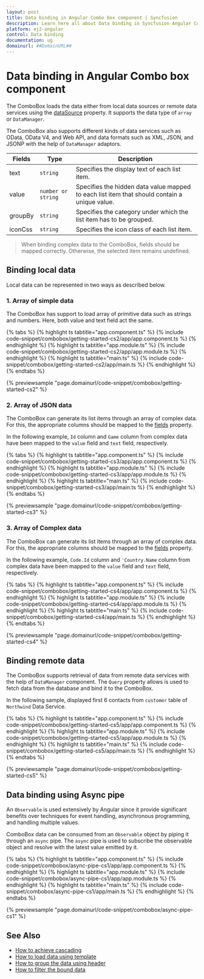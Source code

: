 ```yaml
---
layout: post
title: Data binding in Angular Combo box component | Syncfusion
description: Learn here all about Data binding in Syncfusion Angular Combo box component of Syncfusion Essential JS 2 and more.
platform: ej2-angular
control: Data binding 
documentation: ug
domainurl: ##DomainURL##
---
```


# Data binding in Angular Combo box component

The ComboBox loads the data either from local data sources or
remote data services using the
[dataSource](https://ej2.syncfusion.com/angular/documentation/api/combo-box/#datasource) property. It supports
the data type of `array` or `DataManager`.

The ComboBox also supports different kinds of data services such as OData, OData V4, and Web API,
and data formats such as XML, JSON, and JSONP with the help of `DataManager` adaptors.

| Fields | Type | Description |
|------|------|-------------|
| text |  `string` | Specifies the display text of each list item. |
| value |  `number or string` | Specifies the hidden data value mapped to each list item that should contain a unique value. |
| groupBy |  `string` | Specifies the category under which the list item has to be grouped. |
| iconCss |  `string` | Specifies the icon class of each list item. |

> When binding complex data to the ComboBox, fields should be mapped correctly. Otherwise, the selected item remains undefined.

## Binding local data

Local data can be represented in two ways as described below.

### 1. Array of simple data

The ComboBox has support to load array of primitive data such as strings and numbers. Here, both value and text field act the same.

{% tabs %}
{% highlight ts tabtitle="app.component.ts" %}
{% include code-snippet/combobox/getting-started-cs2/app/app.component.ts %}
{% endhighlight %}
{% highlight ts tabtitle="app.module.ts" %}
{% include code-snippet/combobox/getting-started-cs2/app/app.module.ts %}
{% endhighlight %}
{% highlight ts tabtitle="main.ts" %}
{% include code-snippet/combobox/getting-started-cs2/app/main.ts %}
{% endhighlight %}
{% endtabs %}
  
{% previewsample "page.domainurl/code-snippet/combobox/getting-started-cs2" %}

### 2. Array of JSON data

The ComboBox can generate its list items through an array of complex data. For this,
the appropriate columns should be mapped to the [fields](/api/combo-box/#fields)
property.

In the following example, `Id` column and `Game` column from complex data have been mapped to the `value` field and `text` field, respectively.

{% tabs %}
{% highlight ts tabtitle="app.component.ts" %}
{% include code-snippet/combobox/getting-started-cs3/app/app.component.ts %}
{% endhighlight %}
{% highlight ts tabtitle="app.module.ts" %}
{% include code-snippet/combobox/getting-started-cs3/app/app.module.ts %}
{% endhighlight %}
{% highlight ts tabtitle="main.ts" %}
{% include code-snippet/combobox/getting-started-cs3/app/main.ts %}
{% endhighlight %}
{% endtabs %}
  
{% previewsample "page.domainurl/code-snippet/combobox/getting-started-cs3" %}

### 3. Array of Complex data

The ComboBox can generate its list items through an array of complex data. For this,
the appropriate columns should be mapped to the [fields](/api/combo-box/#fields)
property.

In the following example, `Code.Id` column and `'Country.Name` column from complex data have been mapped
to the `value` field and `text` field, respectively.

{% tabs %}
{% highlight ts tabtitle="app.component.ts" %}
{% include code-snippet/combobox/getting-started-cs4/app/app.component.ts %}
{% endhighlight %}
{% highlight ts tabtitle="app.module.ts" %}
{% include code-snippet/combobox/getting-started-cs4/app/app.module.ts %}
{% endhighlight %}
{% highlight ts tabtitle="main.ts" %}
{% include code-snippet/combobox/getting-started-cs4/app/main.ts %}
{% endhighlight %}
{% endtabs %}
  
{% previewsample "page.domainurl/code-snippet/combobox/getting-started-cs4" %}

## Binding remote data

The ComboBox supports retrieval of data from remote data services with the help
of `DataManager` component. The `Query` property allows is
used to fetch data from the database and bind it to the ComboBox.

In the following sample, displayed first 6 contacts from `customer` table of `Northwind` Data Service.

{% tabs %}
{% highlight ts tabtitle="app.component.ts" %}
{% include code-snippet/combobox/getting-started-cs5/app/app.component.ts %}
{% endhighlight %}
{% highlight ts tabtitle="app.module.ts" %}
{% include code-snippet/combobox/getting-started-cs5/app/app.module.ts %}
{% endhighlight %}
{% highlight ts tabtitle="main.ts" %}
{% include code-snippet/combobox/getting-started-cs5/app/main.ts %}
{% endhighlight %}
{% endtabs %}
  
{% previewsample "page.domainurl/code-snippet/combobox/getting-started-cs5" %}

## Data binding using Async pipe

An `Observable` is used extensively by Angular since it provide significant benefits over techniques for event handling, asynchronous programming, and handling multiple values.

ComboBox data can be consumed from an `Observable` object by piping it through an `async` pipe. The `async` pipe is used to subscribe the observable object and resolve with the latest value emitted by it.

{% tabs %}
{% highlight ts tabtitle="app.component.ts" %}
{% include code-snippet/combobox/async-pipe-cs1/app/app.component.ts %}
{% endhighlight %}
{% highlight ts tabtitle="app.module.ts" %}
{% include code-snippet/combobox/async-pipe-cs1/app/app.module.ts %}
{% endhighlight %}
{% highlight ts tabtitle="main.ts" %}
{% include code-snippet/combobox/async-pipe-cs1/app/main.ts %}
{% endhighlight %}
{% endtabs %}
  
{% previewsample "page.domainurl/code-snippet/combobox/async-pipe-cs1" %}

## See Also

* [How to achieve cascading](./how-to/cascading/)
* [How to load data using template](./templates#item-template)
* [How to group the data using header](./grouping)
* [How to filter the bound data](./filtering)
